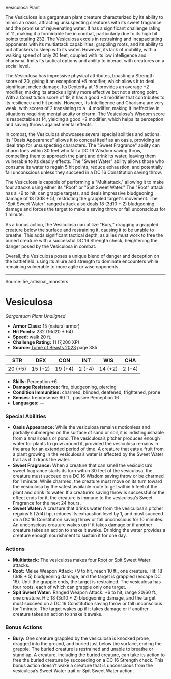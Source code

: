 <MonsterName/>Vesiculosa</MonsterName>
<CreatureType/>Plant</CreatureType>

<summary>The Vesiculosa is a gargantuan plant creature characterized by its ability to mimic an oasis, attracting unsuspecting creatures with its sweet fragrance and the promise of rejuvenating water. It has a significant challenge rating of 11, making it a formidable foe in combat, particularly due to its high hit points totaling 232. The Vesiculosa excels in restraining and incapacitating opponents with its multiattack capabilities, grappling roots, and its ability to put attackers to sleep with its water. However, its lack of mobility, with a walking speed of only 20 feet, coupled with its low intelligence and charisma, limits its tactical options and ability to interact with creatures on a social level.</summary>

<detail>

The Vesiculosa has impressive physical attributes, boasting a Strength score of 20, giving it an exceptional +5 modifier, which allows it to deal significant melee damage. Its Dexterity at 15 provides an average +2 modifier, making its attacks slightly more effective but not a strong point. With a Constitution score of 19, it has a good +4 modifier that contributes to its resilience and hit points. However, its Intelligence and Charisma are very weak, with scores of 2 translating to a -4 modifier, making it ineffective in situations requiring mental acuity or charm. The Vesiculosa's Wisdom score is respectable at 14, yielding a good +2 modifier, which helps its perception and saving throws against mental effects.

In combat, the Vesiculosa showcases several special abilities and actions. Its "Oasis Appearance" allows it to conceal itself as an oasis, providing an ideal trap for unsuspecting characters. The "Sweet Fragrance" ability can charm foes within 30 feet who fail a DC 16 Wisdom saving throw, compelling them to approach the plant and drink its water, leaving them vulnerable to its deadly effects. The "Sweet Water" ability allows those who consume its water to regain 5 hit points, reduce exhaustion, and potentially fall unconscious unless they succeed in a DC 16 Constitution saving throw.

The Vesiculosa is capable of performing a "Multiattack," allowing it to make four attacks using either its "Root" or "Spit Sweet Water." The "Root" attack has a +9 to hit, can grapple targets, and deals impressive bludgeoning damage of 18 (3d8 + 5), restricting the grappled target's movement. The "Spit Sweet Water" ranged attack also deals 18 (3d10 + 2) bludgeoning damage and forces the target to make a saving throw or fall unconscious for 1 minute. 

As a bonus action, the Vesiculosa can utilize "Bury," dragging a grappled creature below the surface and restraining it, causing it to be unable to breathe. This adds significant tactical depth, as allies must work to free the buried creature with a successful DC 16 Strength check, heightening the danger posed by the Vesiculosa in combat.

Overall, the Vesiculosa poses a unique blend of danger and deception on the battlefield, using its allure and strength to dominate encounters while remaining vulnerable to more agile or wise opponents.</detail>



---

Source: 5e_artisinal_monsters

# Vesiculosa

*Gargantuan* *Plant* *Unaligned*

- **Armor Class:** 15 (natural armor)
- **Hit Points:** 232 (16d20 + 64)
- **Speed:** walk 20 ft.
- **Challenge Rating:** 11 (7,200 XP)
- **Source:** [Tome of Beasts 2023](https://koboldpress.com/kpstore/product/tome-of-beasts-1-2023-edition/) page 385

| STR | DEX | CON | INT | WIS | CHA |
| --- | --- | --- | --- | --- | --- |
| 20 (+5) | 15 (+2) | 19 (+4) | 2 (-4) | 14 (+2) | 2 (-4) |

- **Skills:** Perception +6
- **Damage Resistances:** fire, bludgeoning, piercing
- **Condition Immunities:** charmed, blinded, deafened, frightened, prone
- **Senses:** tremorsense 60 ft., passive Perception 16
- **Languages:** —

### Special Abilities

- **Oasis Appearance:** While the vesiculosa remains motionless and partially submerged on the surface of sand or soil, it is indistinguishable from a small oasis or pond. The vesiculosa’s pitcher produces enough water for plants to grow around it, provided the vesiculosa remains in the area for an extended period of time. A creature that eats a fruit from a plant growing in the vesiculosa’s water is affected by the Sweet Water trait as if it drank the water.
- **Sweet Fragrance:** When a creature that can smell the vesiculosa’s sweet fragrance starts its turn within 30 feet of the vesiculosa, the creature must succeed on a DC 16 Wisdom saving throw or be charmed for 1 minute. While charmed, the creature must move on its turn toward the vesiculosa by the safest available route to get within 5 feet of the plant and drink its water. If a creature’s saving throw is successful or the effect ends for it, the creature is immune to the vesiculosa’s Sweet Fragrance for the next 24 hours.
- **Sweet Water:** A creature that drinks water from the vesiculosa’s pitcher regains 5 (2d4) hp, reduces its exhaustion level by 1, and must succeed on a DC 16 Constitution saving throw or fall unconscious for 10 minutes. An unconscious creature wakes up if it takes damage or if another creature takes an action to shake it awake. Drinking the water provides a creature enough nourishment to sustain it for one day.

### Actions

- **Multiattack:** The vesiculosa makes four Root or Spit Sweet Water attacks.
- **Root:** Melee Weapon Attack: +9 to hit, reach 10 ft., one creature. Hit: 18 (3d8 + 5) bludgeoning damage, and the target is grappled (escape DC 16). Until the grapple ends, the target is restrained. The vesiculosa has four roots, each of which can grapple only one target.
- **Spit Sweet Water:** Ranged Weapon Attack: +6 to hit, range 20/60 ft., one creature. Hit: 18 (3d10 + 2) bludgeoning damage, and the target must succeed on a DC 16 Constitution saving throw or fall unconscious for 1 minute. The target wakes up if it takes damage or if another creature takes an action to shake it awake.

### Bonus Actions

- **Bury:** One creature grappled by the vesiculosa is knocked prone, dragged into the ground, and buried just below the surface, ending the grapple. The buried creature is restrained and unable to breathe or stand up. A creature, including the buried creature, can take its action to free the buried creature by succeeding on a DC 16 Strength check. This bonus action doesn’t wake a creature that is unconscious from the vesiculosa’s Sweet Water trait or Spit Sweet Water action.


